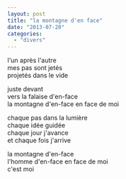 ```yaml
---
layout: post
title: "la montagne d'en face"
date: "2013-07-20"
categories:
  - "divers"
---
```


l'un après l'autre  
mes pas sont jetés  
projetés dans le vide  

juste devant  
vers la falaise d'en-face  
la montagne d'en-face en face de moi

chaque pas dans la lumière  
chaque idée guidée  
chaque jour j'avance  
et chaque fois j'arrive

la montagne d'en-face  
l'homme d'en-face en face de moi  
c'est moi
